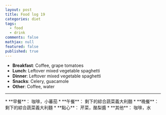 ```yaml
---
layout: post
title: Food log 19
categories: diet
tags: 
  - food
  - drink
comments: false
mathjax: null
featured: false
published: true
---
```


* **Breakfast**: Coffee, grape tomatoes
* **Lunch**: Leftover mixed vegetable spaghetti
* **Dinner**: Leftover mixed vegetable spaghetti
* **Snacks**: Celery, guacamole 
* **Other**: Coffee, water
<hr>
* **早餐**： 咖啡，小蕃茄
* **午餐**： 剩下的綜合蔬菜義大利麵
* **晚餐**： 剩下的綜合蔬菜義大利麵
* **點心**： 芹菜，酪梨醬
* **其他**： 咖啡，水